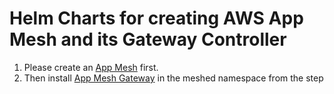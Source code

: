 # Helm Charts for creating AWS App Mesh and its Gateway Controller

1. Please create an [App Mesh](./mesh/README.md) first.
3. Then install [App Mesh Gateway](./gateway/README.MD) in the meshed namespace from the step 

